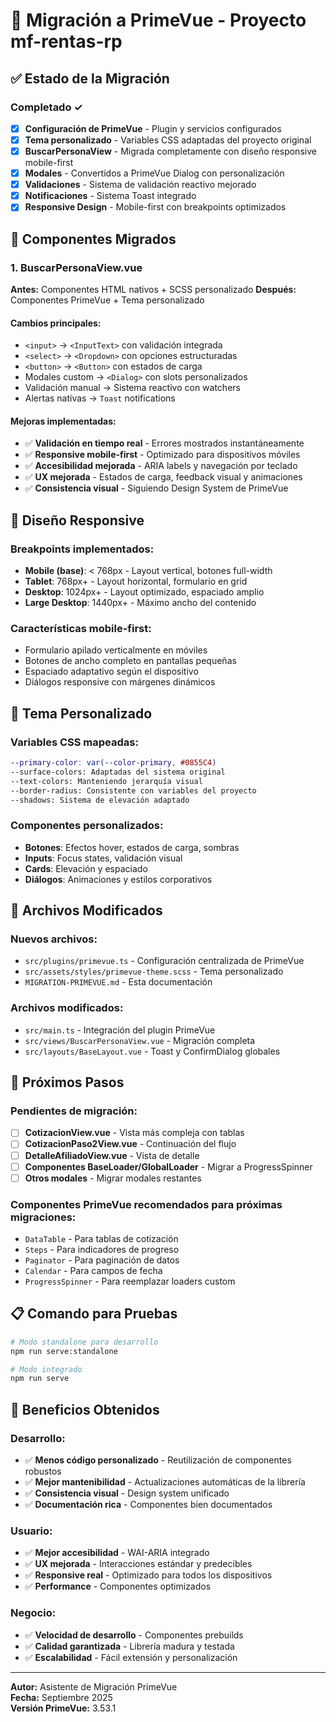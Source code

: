 # 🚀 Migración a PrimeVue - Proyecto mf-rentas-rp

## ✅ Estado de la Migración

### Completado ✓
- [x] **Configuración de PrimeVue** - Plugin y servicios configurados
- [x] **Tema personalizado** - Variables CSS adaptadas del proyecto original
- [x] **BuscarPersonaView** - Migrada completamente con diseño responsive mobile-first
- [x] **Modales** - Convertidos a PrimeVue Dialog con personalización
- [x] **Validaciones** - Sistema de validación reactivo mejorado
- [x] **Notificaciones** - Sistema Toast integrado
- [x] **Responsive Design** - Mobile-first con breakpoints optimizados

## 🎯 Componentes Migrados

### 1. BuscarPersonaView.vue
**Antes:** Componentes HTML nativos + SCSS personalizado
**Después:** Componentes PrimeVue + Tema personalizado

#### Cambios principales:
- `<input>` → `<InputText>` con validación integrada
- `<select>` → `<Dropdown>` con opciones estructuradas
- `<button>` → `<Button>` con estados de carga
- Modales custom → `<Dialog>` con slots personalizados
- Validación manual → Sistema reactivo con watchers
- Alertas nativas → `Toast` notifications

#### Mejoras implementadas:
- ✅ **Validación en tiempo real** - Errores mostrados instantáneamente
- ✅ **Responsive mobile-first** - Optimizado para dispositivos móviles
- ✅ **Accesibilidad mejorada** - ARIA labels y navegación por teclado
- ✅ **UX mejorada** - Estados de carga, feedback visual y animaciones
- ✅ **Consistencia visual** - Siguiendo Design System de PrimeVue

## 📱 Diseño Responsive

### Breakpoints implementados:
- **Mobile (base)**: < 768px - Layout vertical, botones full-width
- **Tablet**: 768px+ - Layout horizontal, formulario en grid
- **Desktop**: 1024px+ - Layout optimizado, espaciado amplio
- **Large Desktop**: 1440px+ - Máximo ancho del contenido

### Características mobile-first:
- Formulario apilado verticalmente en móviles
- Botones de ancho completo en pantallas pequeñas
- Espaciado adaptativo según el dispositivo
- Diálogos responsive con márgenes dinámicos

## 🎨 Tema Personalizado

### Variables CSS mapeadas:
```scss
--primary-color: var(--color-primary, #0855C4)
--surface-colors: Adaptadas del sistema original
--text-colors: Manteniendo jerarquía visual
--border-radius: Consistente con variables del proyecto
--shadows: Sistema de elevación adaptado
```

### Componentes personalizados:
- **Botones**: Efectos hover, estados de carga, sombras
- **Inputs**: Focus states, validación visual
- **Cards**: Elevación y espaciado
- **Diálogos**: Animaciones y estilos corporativos

## 🔧 Archivos Modificados

### Nuevos archivos:
- `src/plugins/primevue.ts` - Configuración centralizada de PrimeVue
- `src/assets/styles/primevue-theme.scss` - Tema personalizado
- `MIGRATION-PRIMEVUE.md` - Esta documentación

### Archivos modificados:
- `src/main.ts` - Integración del plugin PrimeVue
- `src/views/BuscarPersonaView.vue` - Migración completa
- `src/layouts/BaseLayout.vue` - Toast y ConfirmDialog globales

## 🚀 Próximos Pasos

### Pendientes de migración:
- [ ] **CotizacionView.vue** - Vista más compleja con tablas
- [ ] **CotizacionPaso2View.vue** - Continuación del flujo
- [ ] **DetalleAfiliadoView.vue** - Vista de detalle
- [ ] **Componentes BaseLoader/GlobalLoader** - Migrar a ProgressSpinner
- [ ] **Otros modales** - Migrar modales restantes

### Componentes PrimeVue recomendados para próximas migraciones:
- `DataTable` - Para tablas de cotización
- `Steps` - Para indicadores de progreso
- `Paginator` - Para paginación de datos
- `Calendar` - Para campos de fecha
- `ProgressSpinner` - Para reemplazar loaders custom

## 📋 Comando para Pruebas

```bash
# Modo standalone para desarrollo
npm run serve:standalone

# Modo integrado
npm run serve
```

## 🎯 Beneficios Obtenidos

### Desarrollo:
- ✅ **Menos código personalizado** - Reutilización de componentes robustos
- ✅ **Mejor mantenibilidad** - Actualizaciones automáticas de la librería
- ✅ **Consistencia visual** - Design system unificado
- ✅ **Documentación rica** - Componentes bien documentados

### Usuario:
- ✅ **Mejor accesibilidad** - WAI-ARIA integrado
- ✅ **UX mejorada** - Interacciones estándar y predecibles
- ✅ **Responsive real** - Optimizado para todos los dispositivos
- ✅ **Performance** - Componentes optimizados

### Negocio:
- ✅ **Velocidad de desarrollo** - Componentes prebuilds
- ✅ **Calidad garantizada** - Librería madura y testada
- ✅ **Escalabilidad** - Fácil extensión y personalización

---

**Autor:** Asistente de Migración PrimeVue  
**Fecha:** Septiembre 2025  
**Versión PrimeVue:** 3.53.1
